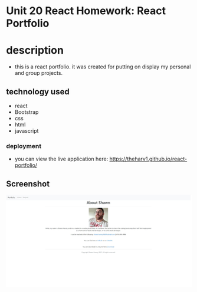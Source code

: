 # Unit 20 React Homework: React Portfolio

# description 
 * this is a react portfolio. it was created for putting on display my personal and group projects.


## technology used
* react
* Bootstrap
* css
* html
* javascript

### deployment 
* you can view the live application here: https://theharv1.github.io/react-portfolio/


## Screenshot

![screenshot](./img/react-portfolio.jpeg)